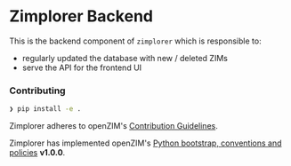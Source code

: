 # Zimplorer Backend

This is the backend component of `zimplorer` which is responsible to:
- regularly updated the database with new / deleted ZIMs
- serve the API for the frontend UI

### Contributing

```sh
❯ pip install -e .
```

Zimplorer adheres to openZIM's [Contribution Guidelines](https://github.com/openzim/overview/wiki/Contributing).

Zimplorer has implemented openZIM's [Python bootstrap, conventions and policies](https://github.com/openzim/_python-bootstrap/docs/Policy.md) **v1.0.0**.

